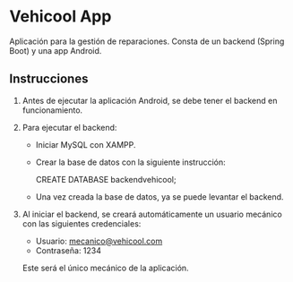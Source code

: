 # Vehicool App

Aplicación para la gestión de reparaciones. Consta de un backend (Spring Boot) y una app Android.

## Instrucciones

1. Antes de ejecutar la aplicación Android, se debe tener el backend en funcionamiento.

2. Para ejecutar el backend:
   - Iniciar MySQL con XAMPP.
   - Crear la base de datos con la siguiente instrucción:

     CREATE DATABASE backendvehicool;

   - Una vez creada la base de datos, ya se puede levantar el backend.

3. Al iniciar el backend, se creará automáticamente un usuario mecánico con las siguientes credenciales:

   - Usuario: mecanico@vehicool.com
   - Contraseña: 1234

   Este será el único mecánico de la aplicación.
